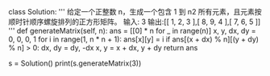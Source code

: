 class Solution:
    '''
    给定一个正整数 n，生成一个包含 1 到 n2 所有元素，且元素按顺时针顺序螺旋排列的正方形矩阵。
    输入: 3
    输出:[[ 1, 2, 3 ],[ 8, 9, 4 ],[ 7, 6, 5 ]]    
    '''
    def generateMatrix(self, n):
        ans = [[0] * n for _ in range(n)]
        x, y, dx, dy = 0, 0, 0, 1
        for i in range(1, n * n + 1):
            ans[x][y] = i
            if ans[(x + dx) % n][(y + dy) % n] > 0:
                dx, dy = dy, -dx
            x, y = x + dx, y + dy
        return ans


s = Solution()
print(s.generateMatrix(3))
